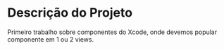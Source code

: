 # Descrição do Projeto #

Primeiro trabalho sobre componentes do Xcode, onde devemos popular componente em 1 ou 2 views.